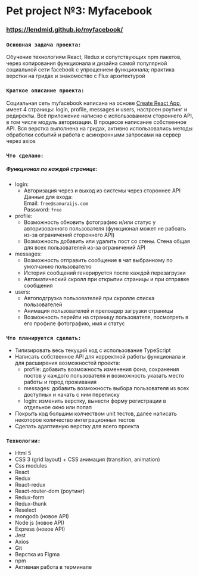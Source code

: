 # Pet project №3: Myfacebook
### https://lendmid.github.io/myfacebook/

### `Основная задача проекта:`
Обучение технологиям React, Redux и сопутствующих npm пакетов, через копирования функционала и дизайна самой популярной социальной сети facebook с упрощением функционала; практика верстки на гридах и знакомоство с Flux архитектурой

### `Краткое описание проекта:`
Социальная сеть myfacebook написана на основе [Create React App](https://github.com/facebook/create-react-app), имеет 4 страницы: login, profile, messages и users, настроен роутинг и редиректы. Всё приложение написно с использованием стороннего API, в том числе модуль авторизации. В процессе написание собственное API. Вся верстка выполнена на гридах, активно использовались методы обработки событий и работа с асинхронными запросами на сервер через axios

### `Что сделано:`
##### Функционал по каждой странице:
* login:
    * Авторизация через и выход из системы через стороннее API <br/>
     Данные для входа:<br/> 
     Email: `free@samuraijs.com` <br/>
     Password: `free`
* profile:
    * Возможность обновить фотографию и/или статус у авторизованного пользователя (функционал может не рабоать из-за ограничений стороннего API)
    * Возможность добавить или удалить пост со стены. Стена общая для всех пользователей из-за ограничений API
* messages:
    * Возможность отправить сообщение в чат выбранному по умолчанию пользователю
    * История сообщений генерируется после каждой перезагрузки
    * Автоматический скролл при открытии страницы и при отправке сообщения
* users:
    * Автоподгрузка пользователей при скролле списка пользователей 
    * Анимация пользователей и прелоадер загрузки страницы
    * Возможность перейти на страницу пользователя, посмотреть в его профиле фотографию, имя и статус
  
### `Что планируется сделать:`
* Типизировать весь текущий код с использование TypeScript
* Написать собственное API для корректной работы функционала и для расширения возможностей проекта:
    * profile: добавить возможность изменения фона, сохранения постов у каждого пользователя и возможность указать место работы и город проживания
    * messages: добавить возможность выбора пользователя из всех доступных и начать с ним переписку
    * login: изменить верстку, вынести форму регистрации в отдельное окно или попап
* Покрыть код большим колчеством unit тестов, далее написать некоторое количество интеграционных тестов
* Сделать адаптивную верстку для всего проекта

### `Технологии:`
- Html 5
- CSS 3 (grid layout) + CSS анимация (transition, animation)
- Css modules
- React
- Redux
- React-redux
- React-router-dom (роутинг)
- Redux-form 
- Redux-thunk 
- Reselect
- mongodb (новое API)
- Node js (новое API)
- Express (новое API)
- Jest
- Axios
- Git 
- Верстка из Figma
- npm
- Активная работа в терминале
